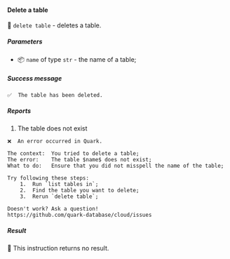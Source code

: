 #### Delete a table

🔧 `delete table` - deletes a table.

##### Parameters

* 📦 `name` of type `str` - the name of a table;

<!-- or...
🚫 This instruction takes no parameters.
-->

##### Success message

```
✅  The table has been deleted.
```

##### Reports

1. The table does not exist
```
❌  An error occurred in Quark.

The context:  You tried to delete a table;
The error:    The table $name$ does not exist;
What to do:   Ensure that you did not misspell the name of the table;

Try following these steps:
    1.  Run `list tables in`;
    2.  Find the table you want to delete;
    3.  Rerun `delete table`;

Doesn't work? Ask a question!
https://github.com/quark-database/cloud/issues
```

##### Result

🚫 This instruction returns no result.